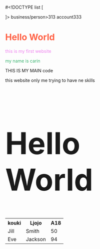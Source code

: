 #<!DOCTYPE list [
<!ELEMENT list - - (item)+>
<!ELEMENT item - - (person, phone)>
<!ELEMENT person - - CDATA>
<!ELEMENT phone - - CDATA> ]>
<list>
<item><person>business/person><phone>313</phone></item>
<item><person>account</person><phone>333</phone>
<head>	
   <meta charset="UTF-8">	
   <title>My First Page</title>
<h1 style="color:Tomato;">Hello World</h1>
<p style="color:Violet;">this is my first website </p>
<p style="color:MediumSeaGreen;">my name is carin</p>
</head>
<body>	
  <main><p>THIS IS MY MAIN code</main>	
  <footer>		
    <p>this website only me trying to have ne skills</p>
  </footer>
</body>
</html>
<h1 style="font-size:10vw">Hello World</h1>
<table style="width:100%">
  <tr>
    <th>kouki</th>
    <th>Ljojo</th>
    <th>A18</th>
  </tr>
  <tr>
    <td>Jill</td>
    <td>Smith</td>
    <td>50</td>
  </tr>
  <tr>
    <td>Eve</td>
    <td>Jackson</td>
    <td>94</td>
  </tr>
</table>
